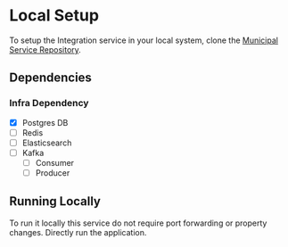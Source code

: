 # Local Setup

To setup the Integration service in your local system, clone the [Municipal Service Repository](https://github.com/upyog/UPYOG/tree/master/core-services).

## Dependencies

### Infra Dependency

- [X] Postgres DB
- [ ] Redis
- [ ] Elasticsearch
- [ ] Kafka
  - [ ] Consumer
  - [ ] Producer

## Running Locally

To run it locally this service do not require port forwarding or property changes. Directly run the application.
